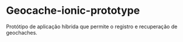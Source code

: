 # Geocache-ionic-prototype
Protótipo de aplicação híbrida que permite o registro e recuperação de geochaches.
